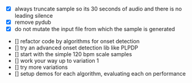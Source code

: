 - [x] always truncate sample so its 30 seconds of audio and there is no leading silence
- [x] remove pydub
- [x] do not mutate the input file from which the sample is generated
- [] refactor code by algorithms for onset detection
- [] try an advanced onset detection lib like PLPDP
- [] start with the simple 120 bpm scale samples
- [] work your way up to variation 1
- [] try more variations
- [] setup demos for each algorithm, evaluating each on performance

